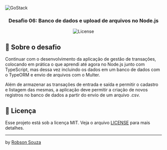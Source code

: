 <img alt="GoStack" src="https://storage.googleapis.com/golden-wind/bootcamp-gostack/header-desafios.png" />

<h3 align="center">
  Desafio 06: Banco de dados e upload de arquivos no Node.js
</h3>



<p align="center">
  <img alt="License" src="https://img.shields.io/badge/license-MIT-%2304D361">
</p>

## :rocket: Sobre o desafio

Continuar com o desenvolvimento da aplicação de gestão de transações, colocando em prática o que aprendi até agora no Node.js junto com TypeScript, mas dessa vez incluindo os dados em um banco de dados com o TypeORM e envio de arquivos com o Multer.

Além de armazenar as transações de entrada e saída e permitir o cadastro e listagem das mesmas, a aplicação deve permitir a criação de novos registros no banco de dados a partir do envio de um arquivo .csv.

## :memo: Licença

Esse projeto está sob a licença MIT. Veja o arquivo [LICENSE](LICENSE) para mais detalhes.

---

by [Robson Souza](https://github.com/robsonsouzaa)
